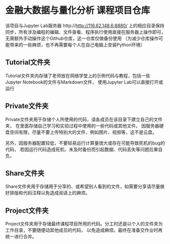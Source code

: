 # 金融大数据与量化分析 课程项目仓库

该项目与Jupyter Lab服务器
http://http://116.62.148.6:8880/
上的相应目录保持同步，所有涉及编程的编辑、文件查看、程序执行使用直接在服务器上操作即可，
无需额外手动操作这个Github仓库，这一仓库仅做备份使用
（为减少仓库操作可能带来的一些麻烦，也不再需要每个人在自己电脑上安装Python环境）

## Tutorial文件夹

Tutorial文件夹内存储了老师放在网络学堂上的示例代码与教程，包括一些Jupyter Notebook的文件与Markdown文件，
使用Jupyter Lab可以直接打开或运行

## Private文件夹

Private文件夹用于存储个人所使用的代码，请各成员在该目录下建立自己的文件夹，
在里面存储自己学习和实验过程中使用的一些代码或其他文件。
因服务器硬盘空间有限，尽量不要上传特别大的文件，例如图片、视频等，这不是云盘。

另外，因服务器配置较低，不要轻易运行计算量很大或存在可能导致死机的bug的代码，
若因运行代码造成死机、未及时备份而引起数据、代码丢失等问题后果自负。

## Share文件夹

Share文件夹用于存储用于分享的、或希望别人看到的文件，如需要分享请尽量做好排版和代码注释以免造成阅读上的麻烦。

## Project文件夹

Project文件夹用于存储最终课程项目所用的代码。分工时还是以个人的文件夹为工作目录，不要随便动其他成员的代码，
以免造成麻烦。最终在准备交作业时再统一进行合并。
